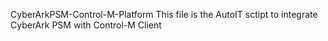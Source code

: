 
CyberArkPSM-Control-M-Platform
This file is the AutoIT sctipt to integrate CyberArk PSM with Control-M Client
